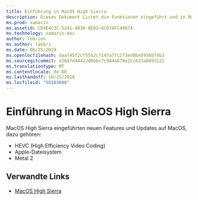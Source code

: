 ```yaml
---
title: Einführung in MacOS High Sierra
description: Dieses Dokument Listet die Funktionen eingeführt und in MacOS High Sierra und Links zu Apple allgemeine Beschreibung des Updates verbessert.
ms.prod: xamarin
ms.assetid: CD4E4C3C-5341-4830-8ED2-6C67AFC49674
ms.technology: xamarin-mac
author: lobrien
ms.author: laobri
ms.date: 06/25/2018
ms.openlocfilehash: daa745f2cf5552c7147a77c273ed8be5956bf4b2
ms.sourcegitcommit: e268fd44422d0bbc7c944a678e2cc633a0493122
ms.translationtype: MT
ms.contentlocale: de-DE
ms.lasthandoff: 10/25/2018
ms.locfileid: "50103698"
---
```

# <a name="introduction-to-macos-high-sierra"></a>Einführung in MacOS High Sierra

MacOS High Sierra eingeführten neuen Features und Updates auf MacOS, dazu gehören:

- HEVC (High Efficiency Video Coding)
- Apple-Dateisystem
- Metal 2

## <a name="related-links"></a>Verwandte Links

- [MacOS High Sierra](https://www.apple.com/macos/high-sierra/)

